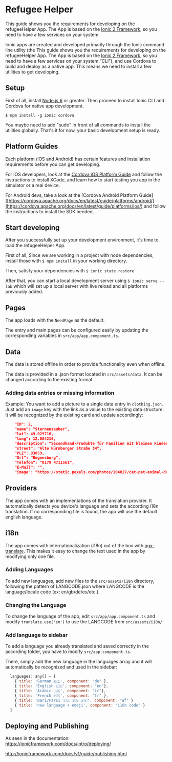 # Refugee Helper
This guide shows you the requirements for developing on the refugeeHelper App. The App is based on the [Ionic 2 Framework](https://ionicframework.com/docs/), so you need to have a few services on your system.

Ionic apps are created and developed primarily through the Ionic command line utility (the This guide shows you the requirements for developing on the refugeeHelper App. The App is based on the [Ionic 2 Framework](https://ionicframework.com/docs/), so you need to have a few services on your system.“CLI”), and use Cordova to build and deploy as a native app. This means we need to install a few utilities to get developing.

## Setup
First of all, install [Node.js 6](<https://nodejs.org/en/>) or greater. Then proceed to install Ionic CLI and Cordova for native app development.

```$ npm install -g ionic cordova ```

You maybe need to add "sudo" in front of all commands to install the utilities globally. That's it for now, your basic development setup is ready.

## Platform Guides
Each platform (iOS and Android) has certain features and installation requirements before you can get developing. 

For iOS developers, look at the [Cordova iOS Platform Guide](https://cordova.apache.org/docs/en/latest/guide/platforms/ios/) and follow the instructions to install XCode, and learn how to start testing you app in the simulator or a real device.

For Android devs, take a look at the [Cordova Android Platform Guide]([https://cordova.apache.org/docs/en/latest/guide/platforms/android/](https://cordova.apache.org/docs/en/latest/guide/platforms/ios/) and follow the instructions to install the SDK needed.

## Start developing
After you successfully set up your development environment, it's time to load the refugeeHelper App.

First of all, Since we are working in a project with node dependencies, install those with
 ```$ npm install``` 
in your working directory.

Then, satisfy your dependencies with
```$ ionic state restore```

After that, you can start a local development server using
```$ ionic serve --lab```
which will set up a local server with live reload and all platforms previously added.

## Pages

The app loads with the `NeedPage` as the default. 

The entry and main pages can be configured easily by updating the corresponding
variables in `src/app/app.component.ts`.

## Data

The data is stored offline in order to provide functionality even when offline.

The data is provided in a .json format located in `src/assets/data`. It can be changed according to the existing format.

### Adding data entries or missing information

Example: You want to add a picture to a single data entry in `clothing.json`. Just add an `image` key with the link as a value  to the existing data structure. It will be recognized by the existing card and update accordingly:
```json
    "ID": 2,
    "name": "Sternenzauber",
    "lat": 49.029716,
    "long": 12.084216,
    "description": "Secondhand-Produkte für Familien mit kleinen Kindern",
    "street": "Alte Nürnberger Straße 84",
    "PLZ": 93059,
    "Ort": "Regensburg",
    "Telefon": "0179 4711561",
    "E-Mail": "",
    "image": "https://static.pexels.com/photos/104827/cat-pet-animal-domestic-104827.jpeg"
```


## Providers

The app comes with an implementations of the translation provider. It automatically detects you device's language and sets the according i18n translation. If no corresponding file is found, the app will use the default english language.


## i18n

The app comes with internationalization (i18n) out of the box with
[ngx-translate](https://github.com/ngx-translate/core). This makes it easy to
change the text used in the app by modifying only one file. 

### Adding Languages

To add new languages, add new files to the `src/assets/i18n` directory,
following the pattern of LANGCODE.json where LANGCODE is the language/locale
code (ex: en/gb/de/es/etc.).


### Changing the Language

To change the language of the app, edit `src/app/app.component.ts` and modify
`translate.use('en')` to use the LANGCODE from `src/assets/i18n/`

### Add language to sidebar

To add a language you already translated and saved correctly in the according folder, you have to modify `src/app.component.ts`.

There, simply add the new language in the languages array and it will automatically be recognized and used in the sidebar: 
```javascript
  languages: any[] = [
    { title: 'German 🇩🇪', component: "de" },
    { title: 'English 🇺🇸', component: "en"},
    { title: 'Arabic 🇮🇶', component: "ir"},
    { title: 'French 🇫🇷', component: "fr" },
    { title: 'Dari/Farsi 🇹🇯 🇮🇷 🇦🇫', component: "af" }
    { title: 'new language + emoji', component: "i18n code" }
  ]
  ```

  ## Deploying and Publishing

As seen in the documentation:
https://ionicframework.com/docs/intro/deploying/

http://ionicframework.com/docs/v1/guide/publishing.html
